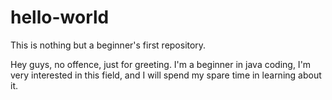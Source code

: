 # hello-world
This is nothing but a beginner's first repository.

Hey guys, no offence, just for greeting.
I'm a beginner in java coding, I'm very interested in this field, and I will spend my spare time in learning about it.
